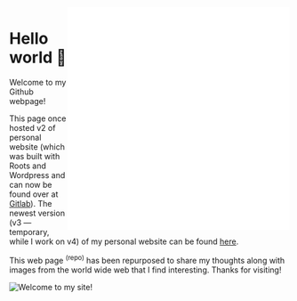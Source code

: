 



<img src="https://github.com/coreybruyere/coreybruyere/blob/master/about-header.svg" align="right" width="400" height="400">

# Hello world 👋

Welcome to my Github webpage! 

This page once hosted v2 of personal website (which was built with Roots and Wordpress and can now be found over at [Gitlab](https://gitlab.com/coreybruyere/coreybruyere)). The newest version (v3 — temporary, while I work on v4) of my personal website can be found [here](https://github.com/coreybruyere/coreybruyere-v3). 

This web page <sup>(repo)</sup> has been repurposed to share my thoughts along with images from the world wide web that I find interesting. Thanks for visiting!

<p align="left">
  <img src="https://i.imgur.com/3i3nc0o.gif" alt="Welcome to my site!" width="30%" />
</p>


<!-- <div align="center">
	<br>
	<a href="https://github.com/coreybruyere/coreybruyere/blob/master/about-header.svg">
		<img src="https://github.com/coreybruyere/coreybruyere/blob/master/about-header.svg" width="800" height="400">
	</a>
	<br>
</div>-->


